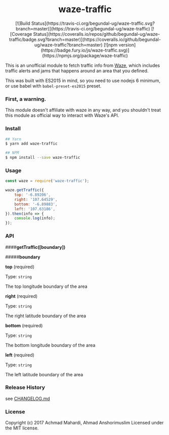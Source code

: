 # <center>waze-traffic</center>

<center>[![Build Status](https://travis-ci.org/begundal-ug/waze-traffic.svg?branch=master)](https://travis-ci.org/begundal-ug/waze-traffic) [![Coverage Status](https://coveralls.io/repos/github/begundal-ug/waze-traffic/badge.svg?branch=master)](https://coveralls.io/github/begundal-ug/waze-traffic?branch=master) [![npm version](https://badge.fury.io/js/waze-traffic.svg)](https://npmjs.org/package/waze-traffic)</center>

This is an unofficial module to fetch traffic info from [Waze](https://www.waze.com), which includes traffic alerts and jams that happens around an area that you defined.

This was built with ES2015 in mind, so you need to use nodejs 6 minimum, or use babel with `babel-preset-es2015` preset.

### First, a warning.

This module doesn't affiliate with waze in any way, and you shouldn't treat this module as official way to interact with Waze's API.

### Install

```bash
## Yarn
$ yarn add waze-traffic

## NPM
$ npm install --save waze-traffic
```

### Usage

```js
const waze = require('waze-traffic');

waze.getTraffic({
    top: '-6.89206',
    right: '107.64529',
    bottom: '-6.89883',
    left: '107.63186',
}).then(info => {
    console.log(info);
});
```

### API

####**getTraffic([boundary])**

#####**boundary**

**top** (required)

Type: `string`

The top longitude boundary of the area

**right** (required)

Type: `string`

The right latitude boundary of the area

**bottom** (required)

Type: `string`

The bottom longitude boundary of the area

**left** (required)

Type: `string`

The left latitude boundary of the area

### Release History

see [CHANGELOG.md](CHANGELOG.md)

### License

Copyright (c) 2017 Achmad Mahardi, Ahmad Anshorimuslim
Licensed under the MIT license.
